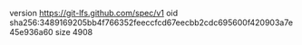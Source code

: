 version https://git-lfs.github.com/spec/v1
oid sha256:3489169205bb4f766352feeccfcd67eecbb2cdc695600f420903a7e45e936a60
size 4908
